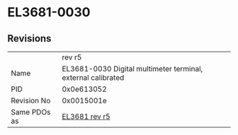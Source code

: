 # EL3681-0030

## Revisions
<table>
<tr>
<td></td>
<td>rev r5</td>
</tr>
<tr>
<td>Name</td>
<td>EL3681-0030 Digital multimeter terminal, external calibrated</td>
</tr>
<tr>
<td>PID</td>
<td>0x0e613052</td>
</tr>
<tr>
<td>Revision No</td>
<td>0x0015001e</td>
</tr>
<tr>
<td>Same PDOs as</td>
<td><a href="EL3681.md">EL3681 rev r5</a></td>
</tr>
</table>
